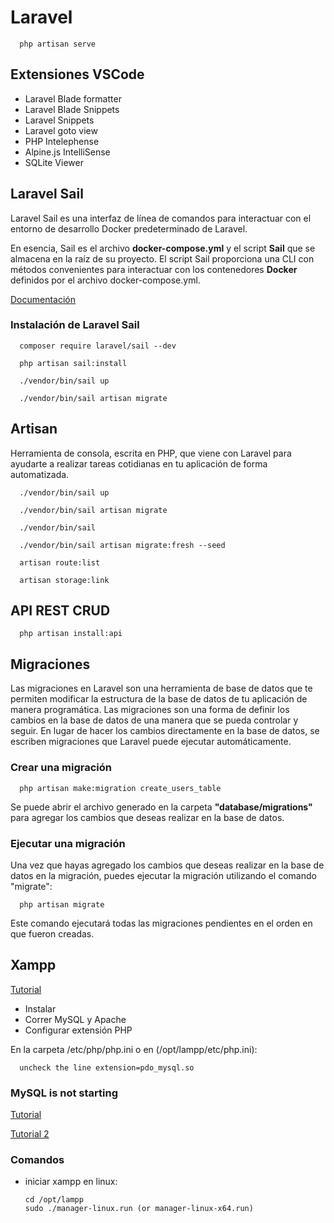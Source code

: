 # Laravel

      php artisan serve
      

## Extensiones VSCode

- Laravel Blade formatter
- Laravel Blade Snippets
- Laravel Snippets
- Laravel goto view
- PHP Intelephense
- Alpine.js IntelliSense
- SQLite Viewer

## Laravel Sail

Laravel Sail es una interfaz de línea de comandos para interactuar con el entorno de desarrollo Docker predeterminado de Laravel.

En esencia, Sail es el archivo **docker-compose.yml** y el script **Sail** que se almacena en la raíz de su proyecto. El script Sail proporciona una CLI con métodos convenientes para interactuar con los contenedores **Docker** definidos por el archivo docker-compose.yml.

[Documentación](https://laravel.com/docs/11.x/sail#introduction)

### Instalación de Laravel Sail

      composer require laravel/sail --dev

      php artisan sail:install
      
      ./vendor/bin/sail up

      ./vendor/bin/sail artisan migrate

## Artisan

Herramienta de consola, escrita en PHP, que viene con Laravel para ayudarte a realizar tareas cotidianas en tu aplicación de forma automatizada.

      ./vendor/bin/sail up
      
      ./vendor/bin/sail artisan migrate
      
      ./vendor/bin/sail 
      
      ./vendor/bin/sail artisan migrate:fresh --seed
      
      artisan route:list
      
      artisan storage:link

## API REST CRUD

      php artisan install:api

## Migraciones

Las migraciones en Laravel son una herramienta de base de datos que te permiten modificar la estructura de la base de datos de tu aplicación de manera programática. Las migraciones son una forma de definir los cambios en la base de datos de una manera que se pueda controlar y seguir. En lugar de hacer los cambios directamente en la base de datos, se escriben migraciones que Laravel puede ejecutar automáticamente.

### Crear una migración

      php artisan make:migration create_users_table

Se puede abrir el archivo generado en la carpeta **"database/migrations"** para agregar los cambios que deseas realizar en la base de datos.

### Ejecutar una migración

Una vez que hayas agregado los cambios que deseas realizar en la base de datos en la migración, puedes ejecutar la migración utilizando el comando "migrate":

      php artisan migrate

Este comando ejecutará todas las migraciones pendientes en el orden en que fueron creadas.

## Xampp

[Tutorial](https://youtu.be/laXc22YPGhg?si=KUCcMlrJVbvKHCTU)

- Instalar
- Correr MySQL y Apache
- Configurar extensión PHP

En la carpeta /etc/php/php.ini o en (/opt/lampp/etc/php.ini):

      uncheck the line extension=pdo_mysql.so



### MySQL is not starting

[Tutorial](https://stackoverflow.com/questions/16830891/mysql-is-not-starting-in-xampp-ubuntu)

[Tutorial 2](https://stackoverflow.com/questions/58511277/very-persistent-opt-lampp-bin-mysql-server-264-kill-no-such-process-xampp-u)

### Comandos

- iniciar xampp en linux: 

      cd /opt/lampp
      sudo ./manager-linux.run (or manager-linux-x64.run)
  
